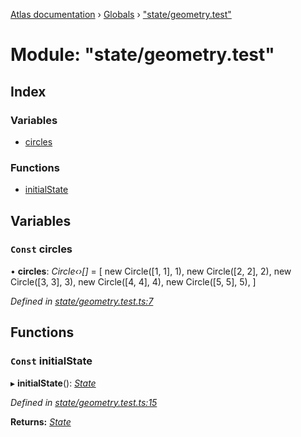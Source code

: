 [Atlas documentation](../README.md) › [Globals](../globals.md) › ["state/geometry.test"](_state_geometry_test_.md)

# Module: "state/geometry.test"

## Index

### Variables

* [circles](_state_geometry_test_.md#const-circles)

### Functions

* [initialState](_state_geometry_test_.md#const-initialstate)

## Variables

### `Const` circles

• **circles**: *Circle‹›[]* = [
  new Circle([1, 1], 1),
  new Circle([2, 2], 2),
  new Circle([3, 3], 3),
  new Circle([4, 4], 4),
  new Circle([5, 5], 5),
]

*Defined in [state/geometry.test.ts:7](https://github.com/chronark/atlas/blob/7501b49/src/state/geometry.test.ts#L7)*

## Functions

### `Const` initialState

▸ **initialState**(): *[State](_state_store_.md#state)*

*Defined in [state/geometry.test.ts:15](https://github.com/chronark/atlas/blob/7501b49/src/state/geometry.test.ts#L15)*

**Returns:** *[State](_state_store_.md#state)*
